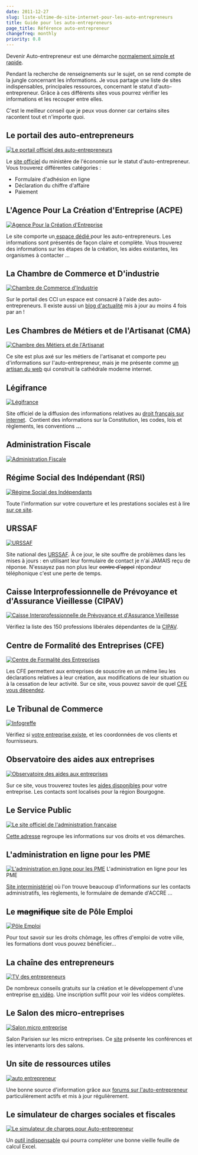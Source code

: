 ```yaml
---
date: 2011-12-27
slug: liste-ultime-de-site-internet-pour-les-auto-entrepreneurs
title: Guide pour les auto-entrepreneurs
page_title: Référence auto-entrepreneur
changefreq: monthly
priority: 0.8
---
```


Devenir Auto-entrepreneur est une démarche [normalement simple et rapide](http://davidleuliette.com/wordPress/2011/12/autoentrepreneur-declaration-et-numero-siret-2/).

Pendant la recherche de renseignements sur le sujet, on se rend compte de la jungle concernant les informations. Je vous partage une liste de sites indispensables, principales ressources, concernant le statut d'auto-entrepreneur. Grâce à ces différents sites vous pourrez vérifier les informations et les recouper entre elles.

C'est le meilleur conseil que je peux vous donner car certains sites racontent tout et n'importe quoi.

## Le portail des auto-entrepreneurs

[![Le portail officiel des auto-entrepreneurs](blog/legacy/2011/12/AE_officiel_logo.jpg?raw=true)](http://www.lautoentrepreneur.fr/)

Le [site officiel](http://www.lautoentrepreneur.fr/) du ministère de l'économie sur le statut d'auto-entrepreneur. Vous trouverez différentes catégories :

  * Formulaire d'adhésion en ligne
  * Déclaration du chiffre d'affaire
  * Paiement


## L'Agence Pour La Création d'Entreprise (ACPE)


[![Agence Pour la Création d'Entreprise](blog/legacy/2011/12/ACPE_logo.jpg?raw=true)](http://www.apce.com/)

Le site comporte un[ espace dédié ](http://www.apce.com/pid56/auto-entrepreneur.html)pour les auto-entrepreneurs. Les informations sont présentés de façon claire et complète. Vous trouverez des informations sur les étapes de la création, les aides existantes, les organismes à contacter ...




## La Chambre de Commerce et D'industrie

[![Chambre de Commerce d'Industrie](blog/legacy/2011/12/CCI_logo.jpg?raw=true)](http://www.cci.fr/web/auto-entrepreneur)

Sur le portail des CCI un espace est consacré à l'aide des auto-entrepreneurs. Il existe aussi un [blog d'actualité](http://blog.auto-entrepreneur.cci.fr/) mis à jour au moins 4 fois par an !




## Les Chambres de Métiers et de l'Artisanat (CMA)


[![Chambre des Métiers et de l'Artisanat](blog/legacy/2011/12/cma_logo1.jpg?raw=true)](http://www.artisanat.fr/)

Ce site est plus axé sur les métiers de l'artisanat et comporte peu d'informations sur l'auto-entrepreneur, mais je me présente comme [un artisan du web](https://archive.davidl.fr/about.html) qui construit la cathédrale moderne internet.




## Légifrance

[![Légifrance](blog/legacy/2011/12/legifrance_logo.jpg?raw=true)](http://legifrance.gouv.fr/)

Site officiel de la diffusion des informations relatives au [droit français sur internet](http://www.legifrance.gouv.fr/).  Contient des informations sur la Constitution, les codes, lois et règlements, les conventions **...**




## Administration Fiscale

[![Administration Fiscale](blog/legacy/2011/12/impot_logo.jpg?raw=true)](http://www.impots.gouv.fr/)


## Régime Social des Indépendant (RSI)

[![Régime Social des Indépendants](blog/legacy/2011/12/rsi_logo.jpg?raw=true)](http://www.rsi.fr/)

Toute l'information sur votre couverture et les prestations sociales est à lire [sur ce site](http://www.rsi.fr/).


## URSSAF


[![URSSAF](blog/legacy/2011/12/urssaf_logo.jpg?raw=true)](http://www.urssaf.fr/)

Site national des [URSSAF](http://www.urssaf.fr/). À ce jour, le site souffre de problèmes dans les mises à jours : en utilisant leur formulaire de contact je n'ai JAMAIS reçu de réponse. N'essayez pas non plus leur <del>centre d'appel</del> répondeur téléphonique c'est une perte de temps.




## Caisse Interprofessionnelle de Prévoyance et d'Assurance Vieillesse (CIPAV)


[![Caisse Interprofessionnelle de Prévoyance et d'Assurance Vieillesse](blog/legacy/2011/12/cipav_logo.jpg?raw=true)](http://service.cipav-retraite.fr/cipav/rubrique-99-l%E2%80%99affiliation-a-la-cipav.htm)

Vérifiez la liste des 150 professions libérales dépendantes de la [CIPAV](http://service.cipav-retraite.fr/cipav/rubrique-99-l%E2%80%99affiliation-a-la-cipav.htm).



## Centre de Formalité des Entreprises (CFE)

[![Centre de Formalité des Entreprises](blog/legacy/2011/12/cfe_logo.jpg?raw=true)](http://annuaire-cfe.insee.fr/AnnuaireCFE/jsp/Controleur.jsp)

Les CFE permettent aux entreprises de souscrire en un même lieu les déclarations relatives à leur création, aux modifications de leur situation ou à la cessation de leur activité. Sur ce site, vous pouvez savoir de quel [CFE vous dépendez](http://annuaire-cfe.insee.fr/AnnuaireCFE/jsp/Controleur.jsp).




## Le Tribunal de Commerce

[![Infogreffe](blog/legacy/2011/12/infogreffe_logo.jpg?raw=true)](http://www.infogreffe.fr)

Vérifiez si [votre entreprise existe](http://www.infogreffe.fr), et les coordonnées de vos clients et fournisseurs.




## Observatoire des aides aux entreprises


[![Observatoire des aides aux entreprises](blog/legacy/2011/12/aideEn_logo.jpg?raw=true)](http://www.aides-entreprise.fr/)

Sur ce site, vous trouverez toutes les [aides disponibles](http://www.aides-entreprise.fr/) pour votre entreprise. Les contacts sont localisés pour la région Bourgogne.




## Le Service Public


[![Le site officiel de l'administration française](blog/legacy/2011/12/servicepublic_logo.jpg?raw=true)](http://www.service-public.fr/)

[Cette adresse](http://www.service-public.fr/) regroupe les informations sur vos droits et vos démarches.




## L'administration en ligne pour les PME




[![L'administration en ligne pour les PME](blog/legacy/2011/12/pme_logo1.jpg?raw=true)](http://pme.service-public.fr/)
    L'administration en ligne pour les PME


[Site interministériel](http://pme.service-public.fr/) où l'on trouve beaucoup d'informations sur les contacts administratifs, les règlements, le formulaire de demande d'ACCRE ...




## Le <del>magnifique</del> site de Pôle Emploi


[![Pôle Emploi](blog/legacy/2011/12/poleEmploi_logo.jpg?raw=true)](http://pole-emploi.fr)

Pour tout savoir sur les droits chômage, les offres d'emploi de votre ville, les formations dont vous pouvez bénéficier...


## La chaîne des entrepreneurs


[![TV des entrepreneurs](blog/legacy/2011/12/tventrepreneur.jpg?raw=true)](http://www.tvdesentrepreneurs.com/)

De nombreux conseils gratuits sur la création et le développement d'une entreprise [en vidéo](http://www.tvdesentrepreneurs.com/). Une inscription suffit pour voir les vidéos complètes.




## Le Salon des micro-entreprises


[![Salon micro entreprise](blog/legacy/2011/12/salonentreprise_logo.jpg?raw=true)](http://www.salonmicroentreprises.com/)

Salon Parisien sur les micro entreprises. Ce [site](http://www.salonmicroentreprises.com/) présente les conférences et les intervenants lors des salons.




## Un site de ressources utiles


[![auto entrepreneur](blog/legacy/2011/12/AE_logo.jpg?raw=true)](http://www.auto-entrepreneur.fr/)

Une bonne source d'information grâce aux [forums sur l'auto-entrepreneur](http://www.auto-entrepreneur.fr/forum/) particulièrement actifs et mis à jour régulièrement.




## Le simulateur de charges sociales et fiscales

[![Le simulateur de charges pour Auto-entrepreneur](blog/legacy/2011/12/comptable_logo.jpg?raw=true)](http://www.experts-comptables.fr/csoec/Focus-bases-documentaires/Auto-Entrepreneur/Simulateur-Auto-Entrepreneur-version-entreprise)

Un [outil indispensable](http://www.experts-comptables.fr/csoec/Focus-bases-documentaires/Auto-Entrepreneur/Simulateur-Auto-Entrepreneur-version-entreprise) qui pourra compléter une bonne vieille feuille de calcul Excel.
